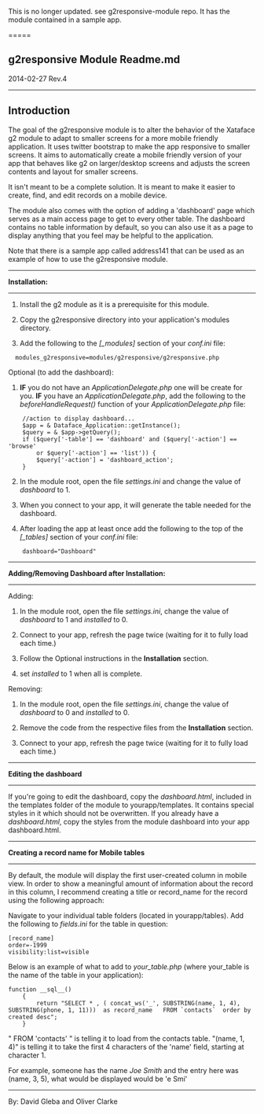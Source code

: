
This is no longer updated. see g2responsive-module repo. It has the module contained in a sample app.




=====




**g2responsive Module Readme.md**
---
2014-02-27 Rev.4

---
Introduction
--
The goal of the g2responsive module is to alter the behavior of the Xataface g2 module to adapt to smaller screens for a more mobile friendly application. It uses twitter bootstrap to make the app responsive to smaller screens. It aims to automatically create a mobile friendly version of your app that behaves like g2 on larger/desktop screens and adjusts the screen contents and layout for smaller screens.

It isn't meant to be a complete solution. It is meant to make it easier to create, find, and edit records on a mobile device.

The module also comes with the option of adding a 'dashboard' page which serves as a main access page to get to every other table. The dashboard contains no table information by default, so you can also use it as a page to display anything that you feel may be helpful to the application.

Note that there is a sample app called address141 that can be used as an example of how to use the g2responsive module.

---

**Installation:**

---

1. Install the g2 module as it is a prerequisite for this module.

2. Copy the g2responsive directory into your application's modules directory.

2. Add the following to the *[_modules]* section of your *conf.ini* file:

```
  modules_g2responsive=modules/g2responsive/g2responsive.php
```

Optional (to add the dashboard):

1. **IF** you do not have an *ApplicationDelegate.php* one will be create for you. **IF** you have an *ApplicationDelegate.php*, add the following to the *beforeHandleRequest()* function of your *ApplicationDelegate.php* file:

```
    //action to display dashboard...
    $app = & Dataface_Application::getInstance();
    $query = & $app->getQuery();
    if ($query['-table'] == 'dashboard' and ($query['-action'] == 'browse'
        or $query['-action'] == 'list')) {
        $query['-action'] = 'dashboard_action';
    }
```

2. In the module root, open the file *settings.ini* and change the value of *dashboard* to 1.

3. When you connect to your app, it will generate the table needed for the dashboard.

4. After loading the app at least once add the following to the top of the *[_tables]* section of your *conf.ini* file:

```
    dashboard="Dashboard"
```

---

**Adding/Removing Dashboard after Installation:**

---

Adding:

1. In the module root, open the file *settings.ini*, change the value of *dashboard* to 1 and *installed* to 0.

2. Connect to your app, refresh the page twice (waiting for it to fully load each time.)

3. Follow the Optional instructions in the **Installation** section.
4. set *installed* to 1 when all is complete.

Removing:

1. In the module root, open the file *settings.ini*, change the value of *dashboard* to 0 and *installed* to 0.

2. Remove the code from the respective files from the **Installation** section.

3. Connect to your app, refresh the page twice (waiting for it to fully load each time.)

---

**Editing the dashboard**

---

If you're going to edit the dashboard, copy the *dashboard.html*, included in the templates folder of the module to yourapp/templates. It contains special styles in it which should not be overwritten. If you already have a *dashboard.html*, copy the styles from the module dashboard into your app dashboard.html.

---

**Creating a record name for Mobile tables**

---

By default, the module will display the first user-created column in mobile view. In order to show a meaningful amount of information about the record in this column, I recommend creating a title or record_name for the record using the following approach:

Navigate to your individual table folders (located in yourapp/tables). Add the following to *fields.ini* for the table in question:

```
[record_name]
order=-1999
visibility:list=visible
```

Below is an example of what to add to *your_table.php* (where your_table is the name of the table in your application):

```
function __sql__()
    {
        return "SELECT * , ( concat_ws('_', SUBSTRING(name, 1, 4), SUBSTRING(phone, 1, 11)))  as record_name   FROM `contacts`  order by created desc";
    }
```

" FROM 'contacts' " is telling it to load from the contacts table. "(name, 1, 4)" is telling it to take the first 4 characters of the 'name' field, starting at character 1.

For example, someone has the name *Joe Smith* and the entry here was (name, 3, 5), what would be displayed would be 'e Smi'

---

By: David Gleba and Oliver Clarke
